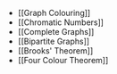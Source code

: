 - [[Graph Colouring]]
- [[Chromatic Numbers]]
- [[Complete Graphs]]
- [[Bipartite Graphs]]
- [[Brooks' Theorem]]
- [[Four Colour Theorem]]
